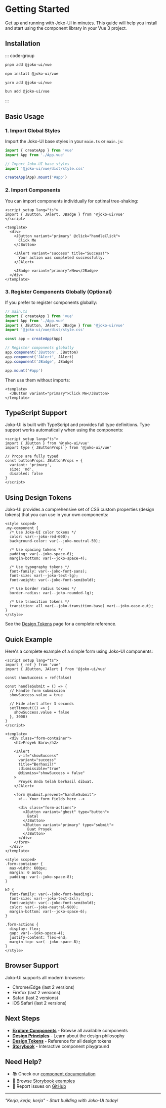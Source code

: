 # Getting Started

Get up and running with Joko-UI in minutes. This guide will help you install and start using the component library in your Vue 3 project.

## Installation

::: code-group

```sh [pnpm]
pnpm add @joko-ui/vue
```

```sh [npm]
npm install @joko-ui/vue
```

```sh [yarn]
yarn add @joko-ui/vue
```

```sh [bun]
bun add @joko-ui/vue
```

:::

## Basic Usage

### 1. Import Global Styles

Import the Joko-UI base styles in your `main.ts` or `main.js`:

```ts
import { createApp } from 'vue'
import App from './App.vue'

// Import Joko-UI base styles
import '@joko-ui/vue/dist/style.css'

createApp(App).mount('#app')
```

### 2. Import Components

You can import components individually for optimal tree-shaking:

```vue
<script setup lang="ts">
import { JButton, JAlert, JBadge } from '@joko-ui/vue'
</script>

<template>
  <div>
    <JButton variant="primary" @click="handleClick">
      Click Me
    </JButton>

    <JAlert variant="success" title="Success!">
      Your action was completed successfully.
    </JAlert>

    <JBadge variant="primary">New</JBadge>
  </div>
</template>
```

### 3. Register Components Globally (Optional)

If you prefer to register components globally:

```ts
// main.ts
import { createApp } from 'vue'
import App from './App.vue'
import { JButton, JAlert, JBadge } from '@joko-ui/vue'
import '@joko-ui/vue/dist/style.css'

const app = createApp(App)

// Register components globally
app.component('JButton', JButton)
app.component('JAlert', JAlert)
app.component('JBadge', JBadge)

app.mount('#app')
```

Then use them without imports:

```vue
<template>
  <JButton variant="primary">Click Me</JButton>
</template>
```

## TypeScript Support

Joko-UI is built with TypeScript and provides full type definitions. Type support works automatically when using the components:

```vue
<script setup lang="ts">
import { JButton } from '@joko-ui/vue'
import type { JButtonProps } from '@joko-ui/vue'

// Props are fully typed
const buttonProps: JButtonProps = {
  variant: 'primary',
  size: 'md',
  disabled: false
}
</script>
```

## Using Design Tokens

Joko-UI provides a comprehensive set of CSS custom properties (design tokens) that you can use in your own components:

```vue
<style scoped>
.my-component {
  /* Use Joko-UI color tokens */
  color: var(--joko-red-600);
  background-color: var(--joko-neutral-50);

  /* Use spacing tokens */
  padding: var(--joko-space-6);
  margin-bottom: var(--joko-space-4);

  /* Use typography tokens */
  font-family: var(--joko-font-sans);
  font-size: var(--joko-text-lg);
  font-weight: var(--joko-font-semibold);

  /* Use border radius tokens */
  border-radius: var(--joko-rounded-lg);

  /* Use transition tokens */
  transition: all var(--joko-transition-base) var(--joko-ease-out);
}
</style>
```

See the [Design Tokens](/tokens) page for a complete reference.

## Quick Example

Here's a complete example of a simple form using Joko-UI components:

```vue
<script setup lang="ts">
import { ref } from 'vue'
import { JButton, JAlert } from '@joko-ui/vue'

const showSuccess = ref(false)

const handleSubmit = () => {
  // Handle form submission
  showSuccess.value = true

  // Hide alert after 3 seconds
  setTimeout(() => {
    showSuccess.value = false
  }, 3000)
}
</script>

<template>
  <div class="form-container">
    <h2>Proyek Baru</h2>

    <JAlert
      v-if="showSuccess"
      variant="success"
      title="Berhasil!"
      :dismissible="true"
      @dismiss="showSuccess = false"
    >
      Proyek Anda telah berhasil dibuat.
    </JAlert>

    <form @submit.prevent="handleSubmit">
      <!-- Your form fields here -->

      <div class="form-actions">
        <JButton variant="ghost" type="button">
          Batal
        </JButton>
        <JButton variant="primary" type="submit">
          Buat Proyek
        </JButton>
      </div>
    </form>
  </div>
</template>

<style scoped>
.form-container {
  max-width: 600px;
  margin: 0 auto;
  padding: var(--joko-space-8);
}

h2 {
  font-family: var(--joko-font-heading);
  font-size: var(--joko-text-3xl);
  font-weight: var(--joko-font-semibold);
  color: var(--joko-neutral-900);
  margin-bottom: var(--joko-space-6);
}

.form-actions {
  display: flex;
  gap: var(--joko-space-4);
  justify-content: flex-end;
  margin-top: var(--joko-space-8);
}
</style>
```

## Browser Support

Joko-UI supports all modern browsers:

- Chrome/Edge (last 2 versions)
- Firefox (last 2 versions)
- Safari (last 2 versions)
- iOS Safari (last 2 versions)

## Next Steps

- **[Explore Components](/components/)** - Browse all available components
- **[Design Principles](/design-principles)** - Learn about the design philosophy
- **[Design Tokens](/tokens)** - Reference for all design tokens
- **[Storybook](http://localhost:6006)** - Interactive component playground

## Need Help?

- 📚 Check our [component documentation](/components/)
- 🎨 Browse [Storybook examples](http://localhost:6006)
- 🐛 Report issues on [GitHub](https://github.com/yourusername/joko-ui/issues)

---

*"Kerja, kerja, kerja" - Start building with Joko-UI today!*
